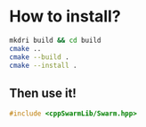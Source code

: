 # How to install?

```bash
mkdri build && cd build 
cmake ..
cmake --build .
cmake --install .
```

## Then use it!
```cpp
#include <cppSwarmLib/Swarm.hpp>
```
